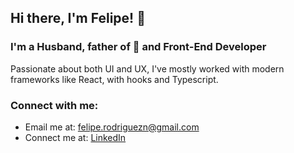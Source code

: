 <!-- ### Hi there 👋

**feliguez/feliguez** is a ✨ _special_ ✨ repository because its `README.md` (this file) appears on your GitHub profile.

Here are some ideas to get you started:

- 🔭 I’m currently working on ...
- 🌱 I’m currently learning ...
- 👯 I’m looking to collaborate on ...
- 🤔 I’m looking for help with ...
- 💬 Ask me about ...
- 📫 How to reach me: ...
- 😄 Pronouns: ...
- ⚡ Fun fact: ...
-->

<h2> Hi there, I'm Felipe! 👋 </h2>

### I'm a Husband, father of :dog: and Front-End Developer

Passionate about both UI and UX, I've mostly worked with modern frameworks like React, with hooks and Typescript.

### Connect with me:

- Email me at: [felipe.rodriguezn@gmail.com](mailto:felipe.rodriguezn@gmail.com)
- Connect me at: [LinkedIn](https://cl.linkedin.com/in/feliperodriguezn)

